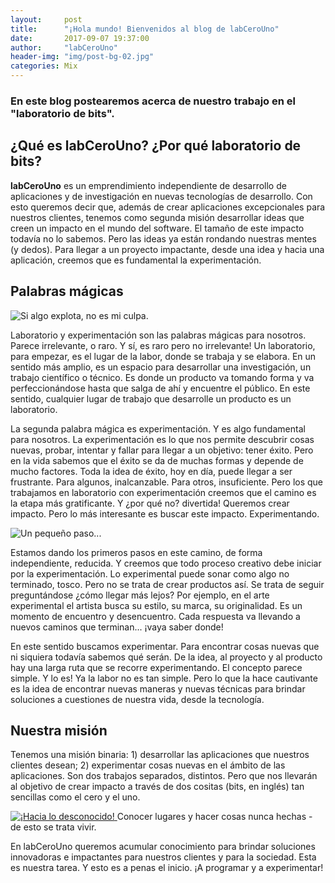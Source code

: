 ```yaml
---
layout:     post
title:      "¡Hola mundo! Bienvenidos al blog de labCeroUno"
date:       2017-09-07 19:37:00
author:     "labCeroUno"
header-img: "img/post-bg-02.jpg"
categories: Mix
---
```


<h3>En este blog postearemos acerca de nuestro trabajo en el "laboratorio de bits".</h3>

<h2 class="section-heading">¿Qué es labCeroUno? ¿Por qué laboratorio de bits?</h2>

<p><strong>labCeroUno</strong> es un emprendimiento independiente de desarrollo de aplicaciones y de investigación en nuevas tecnologías de desarrollo. Con esto queremos decir que, además de crear aplicaciones excepcionales para nuestros clientes, tenemos como segunda misión desarrollar ideas que creen un impacto en el mundo del software. El tamaño de este impacto todavía no lo sabemos. Pero las ideas ya están rondando nuestras mentes (y dedos). Para llegar a un proyecto impactante, desde una idea y hacia una aplicación, creemos que es fundamental la experimentación.</p>

<h2 class="section-heading">Palabras mágicas</h2>

<img src="{{ site.baseurl }}/img/lab-illustration.jpg" class="img-responsive" alt="Si algo explota, no es mi culpa.">

<p>Laboratorio y experimentación son las palabras mágicas para nosotros. Parece irrelevante, o raro. Y sí, es raro pero no irrelevante! Un laboratorio, para empezar, es el lugar de la labor, donde se trabaja y se elabora. En un sentido más amplio, es un espacio para desarrollar una investigación, un trabajo científico o técnico. Es donde un producto va tomando forma y va perfeccionándose hasta que salga de ahí y encuentre el público. En este sentido, cualquier lugar de trabajo que desarrolle un producto es un laboratorio.</p>

<p>La segunda palabra mágica es experimentación. Y es algo fundamental para nosotros. La experimentación es lo que nos permite descubrir cosas nuevas, probar, intentar y fallar para llegar a un objetivo: tener éxito. Pero en la vida sabemos que el éxito se da de muchas formas y depende de mucho factores. Toda la idea de éxito, hoy en día, puede llegar a ser frustrante. Para algunos, inalcanzable. Para otros, insuficiente. Pero los que trabajamos en laboratorio con experimentación creemos que el camino es la etapa más gratificante. Y ¿por qué no? divertida! Queremos crear impacto. Pero lo más interesante es buscar este impacto. Experimentando.</p>

<img src="{{ site.baseurl }}/img/post-bg-05.jpg" class="img-responsive" alt="Un pequeño paso...">

<p>Estamos dando los primeros pasos en este camino, de forma independiente, reducida. Y creemos que todo proceso creativo debe iniciar por la experimentación. Lo experimental puede sonar como algo no terminado, tosco. Pero no se trata de crear productos así. Se trata de seguir preguntándose ¿cómo llegar más lejos? Por ejemplo, en el arte experimental el artista busca su estilo, su marca, su originalidad. Es un momento de encuentro y desencuentro. Cada respuesta va llevando a nuevos caminos que terminan... ¡vaya saber donde!</p>

<p>En este sentido buscamos experimentar. Para encontrar cosas nuevas que ni siquiera todavía sabemos qué serán. De la idea, al proyecto y al producto hay una larga ruta que se recorre experimentando. El concepto parece simple. Y lo es! Ya la labor no es tan simple. Pero lo que la hace cautivante es la idea de encontrar nuevas maneras y nuevas técnicas para brindar soluciones a cuestiones de nuestra vida, desde la tecnología.</p>

<h2 class="section-heading">Nuestra misión</h2>

<p>Tenemos una misión binaria: 1) desarrollar las aplicaciones que nuestros clientes desean; 2) experimentar cosas nuevas en el ámbito de las aplicaciones. Son dos trabajos separados, distintos. Pero que nos llevarán al objetivo de crear impacto a través de dos cositas (bits, en inglés) tan sencillas como el cero y el uno.</p>

<a href="#">
    <img src="{{ site.baseurl }}/img/post-bg-04.jpg" class="img-responsive" alt="¡Hacia lo desconocido!">
</a>
<span class="caption text-muted">Conocer lugares y hacer cosas nunca hechas - de esto se trata vivir.</span>

<p>En labCeroUno queremos acumular conocimiento para brindar soluciones innovadoras e impactantes para nuestros clientes y para la sociedad. Esta es nuestra tarea. Y esto es a penas el inicio. ¡A programar y a experimentar!</p>